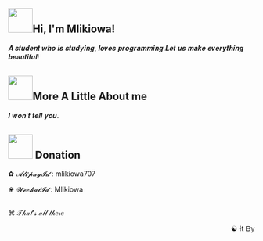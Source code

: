 <h2><img src="https://media.giphy.com/media/mGcNjsfWAjY5AEZNw6/giphy.gif" width="50">Hi, I'm Mlikiowa! </h2>
 𝑨 𝒔𝒕𝒖𝒅𝒆𝒏𝒕 𝒘𝒉𝒐 𝒊𝒔 𝒔𝒕𝒖𝒅𝒚𝒊𝒏𝒈, 𝒍𝒐𝒗𝒆𝒔 𝒑𝒓𝒐𝒈𝒓𝒂𝒎𝒎𝒊𝒏𝒈.𝑳𝒆𝒕 𝒖𝒔 𝒎𝒂𝒌𝒆 𝒆𝒗𝒆𝒓𝒚𝒕𝒉𝒊𝒏𝒈 𝒃𝒆𝒂𝒖𝒕𝒊𝒇𝒖𝒍!
<h2><img src="https://media.giphy.com/media/VgCDAzcKvsR6OM0uWg/giphy.gif" width="50">More A Little About me</h2>   
𝑰 𝒘𝒐𝒏'𝒕 𝒕𝒆𝒍𝒍 𝒚𝒐𝒖. 
<h2><img src="https://media0.giphy.com/media/RiguAmVHsaJqmHEKtU/200w.webp" width="50"> Donation</h2> 


✿ *𝓐𝓵𝓲𝓹𝓪𝔂𝓘𝓭* : mlikiowa707

❀ *𝓦𝓮𝓬𝓱𝓪𝓽𝓘𝓭* : Mlikiowa
<h2></h2> 
<p align="left">⌘ 𝒯𝒽𝒶𝓉'𝓈 𝒶𝓁𝓁 𝓉𝒽𝑒𝓇𝑒</p>
<p align="right">☯ Ɨt ᗷ𝕪 </p>

